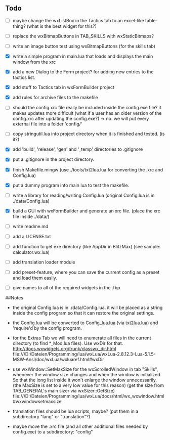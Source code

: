 
## Todo

- [ ] maybe change the wxListBox in the Tactics tab to an excel-like table-thing? (what is the best widget for this?)
- [ ] replace the wxBitmapButtons in TAB_SKILLS with wxStaticBitmaps?
- [ ] write an image button test using wxBitmapButtons (for the skills tab)
- [x] write a simple program in main.lua that loads and displays the main window from the xrc
- [x] add a new Dialog to the Form project? for adding new entries to the tactics list.
- [x] add stuff to Tactics tab in wxFormBuilder project
- [x] add rules for archive files to the makefile
- [ ] should the config.xrc file really be included inside the config.exe file? it makes updates more difficult (what if a user has an older version of the config.xrc after updating the config.exe?) -> no. we will put every external file into a folder 'config/'
- [ ] copy stringutil.lua into project directory when it is finished and tested. (is it?)
- [x] add 'build', 'release', 'gen' and '_temp' directories to .gitignore
- [x] put a .gitignore in the project directory.
- [x] finish Makefile.mingw (use ./tools/txt2lua.lua for converting the .xrc and Config.lua)
- [x] put a dummy program into main lua to test the makefile.
- [ ] write a library for reading/writing Config.lua (original Config.lua is in ./data/Config.lua)
- [x] build a GUI with wxFormBuilder and generate an xrc file. (place the xrc file inside ./data/)
- [ ] write readme.md
- [ ] add a LICENSE.txt

- [ ] add function to get exe directory (like AppDir in BlitzMax) (see sample: calculator.wx.lua)
- [ ] add translation loader module
- [ ] add preset-feature, where you can save the current config as a preset and load them easily.
- [ ] give names to all of the required widgets in the .fbp

##Notes

- the original Config.lua is in ./data/Config.lua. it will be placed as a string inside the config program
so that it can restore the original settings.

- the Config.lua will be converted to Config_lua.lua (via txt2lua.lua) and 'require'd by the config program.

- for the Extras Tab we will need to enumerate all files in the current directory (to find *_Mod.lua files). Use wxDir for that. 
http://docs.wxwidgets.org/trunk/classwx_dir.html
file:///D:/Dateien/Programming/lua/wxLua/wxLua-2.8.12.3-Lua-5.1.5-MSW-Ansi/doc/wxLua/wxluaref.html#wxDir

- use wxWindow::SetMaxSize for the wxScrolledWindow in tab "Skills", whenever the window size changes and when the window is initialized. So that the long list inside it won't enlarge the window unnecessarily. (the MaxSize is set to a very low value for this reason) (get the size from TAB_GENERAL's main sizer via wxSizer::GetSize)
file:///D:/Dateien/Programming/lua/wxLua/docs/html/wx_wxwindow.html#wxwindowsetmaxsize

- translation files should be lua scripts, maybe? (put them in a subdirectory "lang" or "translation"?)

- maybe move the .xrc file (and all other additional files needed by config.exe) to a subdirectory: "config"

